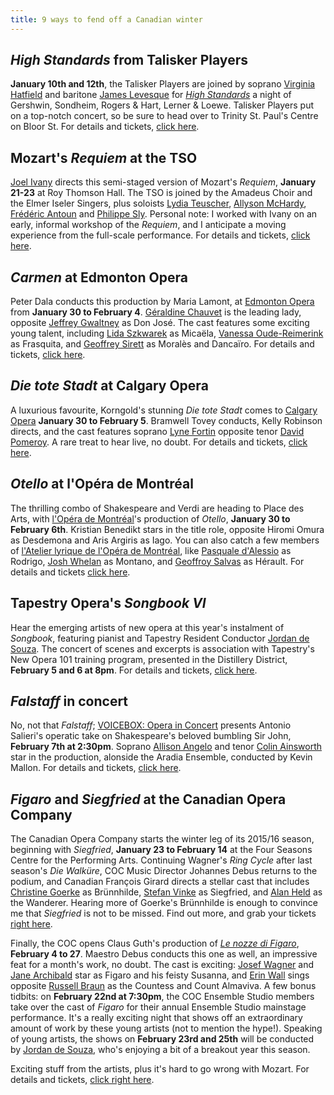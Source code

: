 ```yaml
---
title: 9 ways to fend off a Canadian winter
---
```


## *High Standards* from Talisker Players

**January 10th and 12th**, the Talisker Players are joined by soprano [Virginia Hatfield](/scene/people/virginia-hatfield/) and baritone [James Levesque](/scene/people/james-levesque/) for [*High Standards*](http://www.taliskerplayers.ca/highstandards.html) a night of Gershwin, Sondheim, Rogers & Hart, Lerner & Loewe. Talisker Players put on a top-notch concert, so be sure to head over to Trinity St. Paul's Centre on Bloor St. For details and tickets, [click here](http://www.taliskerplayers.ca/highstandards.html).

## Mozart's *Requiem* at the TSO

[Joel Ivany](/scene/people/joel-ivany/) directs this semi-staged version of Mozart's *Requiem*, **January 21-23** at Roy Thomson Hall. The TSO is joined by the Amadeus Choir and the Elmer Iseler Singers, plus soloists [Lydia Teuscher](/scene/people/lydia-teuscher/), [Allyson McHardy](/scene/people/allyson-mchardy/), [Frédéric Antoun](/scene/people/frederic-antoun/) and [Philippe Sly](/scene/people/philippe-sly/). Personal note: I worked with Ivany on an early, informal workshop of the *Requiem*, and I anticipate a moving experience from the full-scale performance. For details and tickets, [click here](http://www.tso.ca/en-ca/concerts-and-tickets/2015-2016-Season/EventDetails/Mozart-Requiem.aspx).

## *Carmen* at Edmonton Opera

Peter Dala conducts this production by Maria Lamont, at [Edmonton Opera](/scene/companies/edmonton-opera/) from **January 30 to February 4**. [Géraldine Chauvet](/scene/people/geraldine-chauvet/) is the leading lady, opposite [Jeffrey Gwaltney](/scene/people/jeffrey-gwaltney/) as Don José. The cast features some exciting young talent, including [Lida Szkwarek](/scene/people/lida-szkwarek/) as Micaëla, [Vanessa Oude-Reimerink](/scene/people/vanessa-oude-reimerink/) as Frasquita, and [Geoffrey Sirett](/scene/people/geoffrey-sirett/) as Moralès and Dancaïro. For details and tickets, [click here](http://www.edmontonopera.com/season/2015-16/carmen).

## *Die tote Stadt* at Calgary Opera

A luxurious favourite, Korngold's stunning *Die tote Stadt* comes to [Calgary Opera](/scene/companies/calgary-opera/) **January 30 to February 5**. Bramwell Tovey conducts, Kelly Robinson directs, and the cast features soprano [Lyne Fortin](/scene/people/lyne-fortin/) opposite tenor [David Pomeroy](/scene/people/david-pomeroy/). A rare treat to hear live, no doubt. For details and tickets, [click here](http://www.calgaryopera.com/1516/dietotestadt#details).

## *Otello* at l'Opéra de Montréal

The thrilling combo of Shakespeare and Verdi are heading to Place des Arts, with [l'Opéra de Montréal](/scene/companies/lopera-de-montreal/)'s production of *Otello*, **January 30 to February 6th**. Kristian Benedikt stars in the title role, opposite Hiromi Omura as Desdemona and Aris Argiris as Iago. You can also catch a few members of [l'Atelier lyrique de l'Opéra de Montréal](/scene/companies/latelier-lyrique-de-lopéra-de-montréal/), like [Pasquale d'Alessio](/scene/people/pasquale-dalessio/) as Rodrigo, [Josh Whelan](/scene/people/josh-whelan/) as Montano, and [Geoffroy Salvas](/scene/people/geoffroy-salvas/) as Hérault. For details and tickets [click here](http://www.operademontreal.com/fr/programmation/saison-2015-2016/otello).

## Tapestry Opera's *Songbook VI*

Hear the emerging artists of new opera at this year's instalment of *Songbook*, featuring pianist and Tapestry Resident Conductor [Jordan de Souza](/scene/people/jordan-de-souza/). The concert of scenes and excerpts is association with Tapestry's New Opera 101 training program, presented in the Distillery District, **February 5 and 6 at 8pm**. For details and tickets, [click here](https://tapestryopera.com/songbook-vi/).

## *Falstaff* in concert

No, not that *Falstaff*; [VOICEBOX: Opera in Concert](/scene/companies/voicebox-opera-in-concert/) presents Antonio Salieri's operatic take on Shakespeare's beloved bumbling Sir John, **February 7th at 2:30pm**. Soprano [Allison Angelo](/scene/people/allison-angelo/) and tenor [Colin Ainsworth](/scene/people/colin-ainsworth/) star in the production, alonside the Aradia Ensemble, conducted by Kevin Mallon. For details and tickets, [click here](http://www.operainconcert.com/Falstaff.html).

## *Figaro* and *Siegfried* at the Canadian Opera Company 

The Canadian Opera Company starts the winter leg of its 2015/16 season, beginning with *Siegfried*, **January 23 to February 14** at the Four Seasons Centre for the Performing Arts. Continuing Wagner's *Ring Cycle* after last season's *Die Walküre*, COC Music Director Johannes Debus returns to the podium, and Canadian François Girard directs a stellar cast that includes [Christine Goerke](/scene/people/christine-goerke/) as Brünnhilde, [Stefan Vinke](/scene/people/stefan-vinke/) as Siegfried, and [Alan Held](/scene/people/alan-held/) as the Wanderer. Hearing more of Goerke's Brünnhilde is enough to convince me that *Siegfried* is not to be missed. Find out more, and grab your tickets [right here](http://www.coc.ca/PerformancesAndTickets/1516Season/Siegfried.aspx).

Finally, the COC opens Claus Guth's production of [*Le nozze di Figaro*](http://www.coc.ca/PerformancesAndTickets/1516Season/TheMarriageofFigaro.aspx), **February 4 to 27**. Maestro Debus conducts this one as well, an impressive feat for a month's work, no doubt. The cast is exciting: [Josef Wagner](/scene/people/josef-wagner/) and [Jane Archibald](/scene/people/jane-archibald/) star as Figaro and his feisty Susanna, and [Erin Wall](/scene/people/erin-wall/) sings opposite [Russell Braun](/scene/people/russell-braun/) as the Countess and Count Almaviva. A few bonus tidbits: on **February 22nd at 7:30pm**, the COC Ensemble Studio members take over the cast of *Figaro* for their annual Ensemble Studio mainstage performance. It's a really exciting night that shows off an extraordinary amount of work by these young artists (not to mention the hype!). Speaking of young artists, the shows on **February 23rd and 25th** will be conducted by [Jordan de Souza](/scene/people/jordan-de-souza/), who's enjoying a bit of a breakout year this season. 

Exciting stuff from the artists, plus it's hard to go wrong with Mozart. For details and tickets, [click right here](http://www.coc.ca/PerformancesAndTickets/1516Season/TheMarriageofFigaro.aspx).
